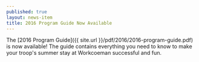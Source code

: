 ```yaml
---
published: true
layout: news-item
title: 2016 Program Guide Now Available
---
```


The [2016 Program Guide]({{ site.url }}/pdf/2016/2016-program-guide.pdf) is now available! The guide contains everything you need to know to make your troop's summer stay at Workcoeman successful and fun.

